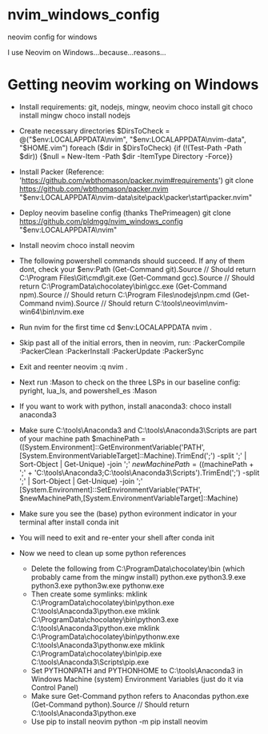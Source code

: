 # nvim_windows_config
neovim config for windows

I use Neovim on Windows...because...reasons...

# Getting neovim working on Windows
- Install requirements: git, nodejs, mingw, neovim
choco install git
choco install mingw
choco install nodejs

- Create necessary directories
$DirsToCheck = @("$env:LOCALAPPDATA\nvim", "$env:LOCALAPPDATA\nvim-data", "$HOME\.vim")
foreach ($dir in $DirsToCheck) {if (!(Test-Path -Path $dir)) {$null = New-Item -Path $dir -ItemType Directory -Force}}

- Install Packer (Reference: 'https://github.com/wbthomason/packer.nvim#requirements')
git clone https://github.com/wbthomason/packer.nvim "$env:LOCALAPPDATA\nvim-data\site\pack\packer\start\packer.nvim"

- Deploy neovim baseline config (thanks ThePrimeagen)
git clone https://github.com/pldmgg/nvim_windows_config "$env:LOCALAPPDATA\nvim"

- Install neovim
choco install neovim

- The following powershell commands should succeed. If any of them dont, check your $env:Path
(Get-Command git).Source // Should return C:\Program Files\Git\cmd\git.exe
(Get-Command gcc).Source // Should return C:\ProgramData\chocolatey\bin\gcc.exe
(Get-Command npm).Source // Should return C:\Program Files\nodejs\npm.cmd
(Get-Command nvim).Source // Should return C:\tools\neovim\nvim-win64\bin\nvim.exe

- Run nvim for the first time
cd $env:LOCALAPPDATA
nvim .

- Skip past all of the initial errors, then in neovim, run:
:PackerCompile
:PackerClean
:PackerInstall
:PackerUpdate
:PackerSync

- Exit and reenter neovim
:q
nvim .

- Next run :Mason to check on the three LSPs in our baseline config: pyright, lua_ls, and powershell_es
:Mason

- If you want to work with python, install anaconda3:
choco install anaconda3

- Make sure C:\tools\Anaconda3 and C:\tools\Anaconda3\Scripts are part of your machine path
$machinePath = ([System.Environment]::GetEnvironmentVariable('PATH', [System.EnvironmentVariableTarget]::Machine).TrimEnd(';') -split ';' | Sort-Object | Get-Unique) -join ';'
$newMachinePath = (($machinePath + ';' + 'C:\tools\Anaconda3;C:\tools\Anaconda3\Scripts').TrimEnd(';') -split ';' | Sort-Object | Get-Unique) -join ';'
[System.Environment]::SetEnvironmentVariable('PATH', $newMachinePath,[System.EnvironmentVariableTarget]::Machine)

- Make sure you see the (base) python evironment indicator in your terminal after install
conda init

- You will need to exit and re-enter your shell after conda init

- Now we need to clean up some python references
    - Delete the following from C:\ProgramData\chocolatey\bin (which probably came from the mingw install)
        python.exe
        python3.9.exe
        python3.exe
        python3w.exe
        pythonw.exe
    - Then create some symlinks:
        mklink C:\ProgramData\chocolatey\bin\python.exe C:\tools\Anaconda3\python.exe
        mklink C:\ProgramData\chocolatey\bin\python3.exe C:\tools\Anaconda3\python.exe
        mklink C:\ProgramData\chocolatey\bin\pythonw.exe C:\tools\Anaconda3\pythonw.exe
        mklink C:\ProgramData\chocolatey\bin\pip.exe C:\tools\Anaconda3\Scripts\pip.exe
    - Set PYTHONPATH and PYTHONHOME to C:\tools\Anaconda3 in Windows Machine (system) Environment Variables (just do it via Control Panel)
    - Make sure Get-Command python refers to Anacondas python.exe
        (Get-Command python).Source // Should return C:\tools\Anaconda3\python.exe
    - Use pip to install neovim
        python -m pip install neovim